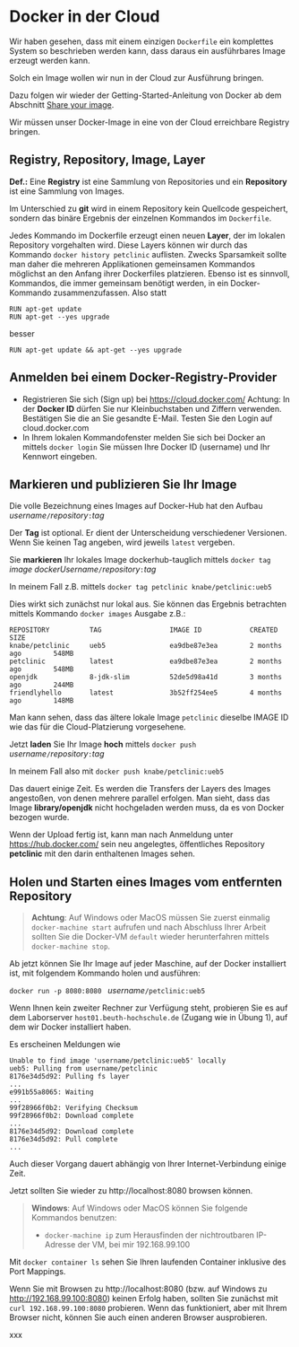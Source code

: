 # Docker in der Cloud

Wir haben gesehen, dass mit einem einzigen `Dockerfile` ein komplettes System so beschrieben werden kann, dass daraus ein ausführbares Image erzeugt werden kann.

Solch ein Image wollen wir nun in der Cloud zur Ausführung bringen.

Dazu folgen wir wieder der Getting-Started-Anleitung von Docker ab dem Abschnitt [Share your image](https://docs.docker.com/get-started/part2/#share-your-image).

Wir müssen unser Docker-Image in eine von der Cloud erreichbare Registry bringen.

## Registry, Repository, Image, Layer

**Def.:** Eine **Registry** ist eine Sammlung von Repositories und ein **Repository** ist eine Sammlung von Images. 

Im Unterschied zu **git** wird in einem Repository kein Quellcode gespeichert, sondern das binäre Ergebnis der einzelnen Kommandos im `Dockerfile`.  

Jedes Kommando im Dockerfile erzeugt einen neuen **Layer**, der im lokalen Repository vorgehalten wird. Diese Layers können wir durch das Kommando `docker history petclinic` auflisten. Zwecks Sparsamkeit sollte man daher die mehreren Applikationen gemeinsamen Kommandos möglichst an den Anfang ihrer Dockerfiles platzieren. Ebenso ist es sinnvoll, Kommandos, die immer gemeinsam benötigt werden, in ein Docker-Kommando zusammenzufassen. Also statt

```
RUN apt-get update
RUN apt-get --yes upgrade
```

besser 

`RUN apt-get update && apt-get --yes upgrade`

## Anmelden bei einem Docker-Registry-Provider

* Registrieren Sie sich (Sign up) bei https://cloud.docker.com/
  Achtung: In der **Docker ID** dürfen Sie nur Kleinbuchstaben und Ziffern verwenden.
  Bestätigen Sie die an Sie gesandte E-Mail.
  Testen Sie den Login auf cloud.docker.com
* In Ihrem lokalen Kommandofenster melden Sie sich bei Docker an mittels
  `docker login`
  Sie müssen Ihre Docker ID (username) und Ihr Kennwort eingeben.

## Markieren und publizieren Sie Ihr Image

Die volle Bezeichnung eines Images auf Docker-Hub hat den Aufbau 
*username*`/`*repository*`:`*tag*

Der **Tag** ist optional. Er dient der Unterscheidung verschiedener Versionen. Wenn Sie keinen Tag angeben, wird jeweils `latest` vergeben.

Sie **markieren** Ihr lokales Image dockerhub-tauglich mittels 
`docker tag ` *image dockerUsername*`/`*repository*`:`*tag*

In meinem Fall z.B. mittels
`docker tag petclinic knabe/petclinic:ueb5`

Dies wirkt sich zunächst nur lokal aus. Sie können das Ergebnis betrachten mittels Kommando
`docker images`
Ausgabe z.B.:

```
REPOSITORY          TAG                 IMAGE ID            CREATED             SIZE
knabe/petclinic     ueb5                ea9dbe87e3ea        2 months ago        548MB
petclinic           latest              ea9dbe87e3ea        2 months ago        548MB
openjdk             8-jdk-slim          52de5d98a41d        3 months ago        244MB
friendlyhello       latest              3b52ff254ee5        4 months ago        148MB
```

Man kann sehen, dass das ältere lokale Image `petclinic` dieselbe IMAGE ID wie das für die Cloud-Platzierung vorgesehene.

Jetzt **laden** Sie Ihr Image **hoch** mittels `docker push` *username*`/`*repository*`:`*tag*

In meinem Fall also mit
`docker push knabe/petclinic:ueb5`

Das dauert einige Zeit. Es werden die Transfers der Layers des Images angestoßen, von denen mehrere parallel erfolgen. Man sieht, dass das Image **library/openjdk** nicht hochgeladen werden muss, da es von Docker bezogen wurde.

Wenn der Upload fertig ist, kann man nach Anmeldung unter https://hub.docker.com/ sein neu angelegtes, öffentliches Repository **petclinic** mit den darin enthaltenen Images sehen.

## Holen und Starten eines Images vom entfernten Repository

> **Achtung**: Auf Windows oder MacOS müssen Sie zuerst einmalig `docker-machine start` aufrufen und nach Abschluss Ihrer Arbeit sollten Sie die Docker-VM `default` wieder herunterfahren mittels `docker-machine stop`.

Ab jetzt können Sie Ihr Image auf jeder Maschine, auf der Docker installiert ist, mit folgendem Kommando holen und ausführen:

`docker run -p 8080:8080 ` *username*`/petclinic:ueb5`

Wenn Ihnen kein zweiter Rechner zur Verfügung steht, probieren Sie es auf dem Laborserver `host01.beuth-hochschule.de` (Zugang wie in Übung 1), auf dem wir Docker installiert haben.

Es erscheinen Meldungen wie

```
Unable to find image 'username/petclinic:ueb5' locally
ueb5: Pulling from username/petclinic
8176e34d5d92: Pulling fs layer
...
e991b55a8065: Waiting
...
99f28966f0b2: Verifying Checksum
99f28966f0b2: Download complete
...
8176e34d5d92: Download complete
8176e34d5d92: Pull complete
...
```

Auch dieser Vorgang dauert abhängig von Ihrer Internet-Verbindung einige Zeit.

Jetzt sollten Sie wieder zu http://localhost:8080 browsen können.

> **Windows**: Auf Windows oder MacOS können Sie folgende Kommandos benutzen:
>
> * `docker-machine ip` zum Herausfinden der nichtroutbaren IP-Adresse der VM, bei mir 192.168.99.100

Mit `docker container ls` sehen Sie Ihren laufenden Container inklusive des Port Mappings.

Wenn Sie mit Browsen zu http://localhost:8080 (bzw. auf Windows zu http://192.168.99.100:8080) keinen Erfolg haben, sollten Sie zunächst mit ` curl 192.168.99.100:8080` probieren. Wenn das funktioniert, aber mit Ihrem Browser nicht, können Sie auch einen anderen Browser ausprobieren.

xxx

